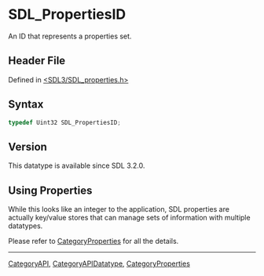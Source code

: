 # SDL_PropertiesID

An ID that represents a properties set.

## Header File

Defined in [<SDL3/SDL_properties.h>](https://github.com/libsdl-org/SDL/blob/main/include/SDL3/SDL_properties.h)

## Syntax

```c
typedef Uint32 SDL_PropertiesID;
```

## Version

This datatype is available since SDL 3.2.0.

## Using Properties

While this looks like an integer to the application, SDL properties are
actually key/value stores that can manage sets of information with multiple
datatypes.

Please refer to [CategoryProperties](CategoryProperties) for all the details.

----
[CategoryAPI](CategoryAPI), [CategoryAPIDatatype](CategoryAPIDatatype), [CategoryProperties](CategoryProperties)

